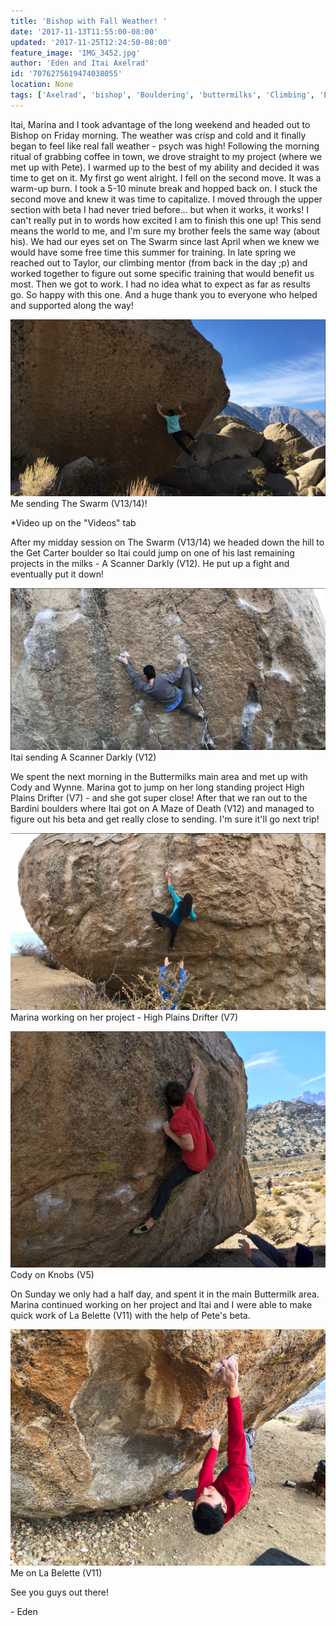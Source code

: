 ```yaml
---
title: 'Bishop with Fall Weather! '
date: '2017-11-13T11:55:00-08:00'
updated: '2017-11-25T12:24:50-08:00'
feature_image: 'IMG_3452.jpg'
author: 'Eden and Itai Axelrad'
id: '7076275619474038055'
location: None
tags: ['Axelrad', 'bishop', 'Bouldering', 'buttermilks', 'Climbing', 'Eden', 'Five', 'fiveten', 'granite', 'high plains drifter', 'Itai', 'la belette', 'Ten', 'The Swarm', 'v13/14']
---
```


Itai, Marina and I took advantage of the long weekend and headed out to Bishop on Friday morning. The weather was crisp and cold and it finally began to feel like real fall weather - psych was high! Following the morning ritual of grabbing coffee in town, we drove straight to my project (where we met up with Pete). I warmed up to the best of my ability and decided it was time to get on it. My first go went alright. I fell on the second move. It was a warm-up burn. I took a 5-10 minute break and hopped back on. I stuck the second move and knew it was time to capitalize. I moved through the upper section with beta I had never tried before... but when it works, it works! I can't really put in to words how excited I am to finish this one up! This send means the world to me, and I'm sure my brother feels the same way (about his). We had our eyes set on The Swarm since last April when we knew we would have some free time this summer for training. In late spring we reached out to Taylor, our climbing mentor (from back in the day ;p) and worked together to figure out some specific training that would benefit us most. Then we got to work. I had no idea what to expect as far as results go. So happy with this one. And a huge thank you to everyone who helped and supported along the way!

![image alt](/images/IMG_3452.jpg)Me sending The Swarm (V13/14)!

*Video up on the "Videos" tab

After my midday session on The Swarm (V13/14) we headed down the hill to the Get Carter boulder so Itai could jump on one of his last remaining projects in the milks - A Scanner Darkly (V12). He put up a fight and eventually put it down! 

![image alt](/images/Screen%20Shot%202017-11-19%20at%208.07.04%20PM.jpg)Itai sending A Scanner Darkly (V12)

We spent the next morning in the Buttermilks main area and met up with Cody and Wynne. Marina got to jump on her long standing project High Plains Drifter (V7) - and she got super close! After that we ran out to the Bardini boulders where Itai got on A Maze of Death (V12) and managed to figure out his beta and get really close to sending. I'm sure it'll go next trip!

![image alt](/images/IMG_3484.JPG)Marina working on her project - High Plains Drifter (V7)

![image alt](/images/IMG_3459.JPG)Cody on Knobs (V5)

On Sunday we only had a half day, and spent it in the main Buttermilk area. Marina continued working on her project and Itai and I were able to make quick work of La Belette (V11) with the help of Pete's beta. 

![image alt](/images/IMG_3474.JPG)Me on La Belette (V11)

See you guys out there!

\- Eden

